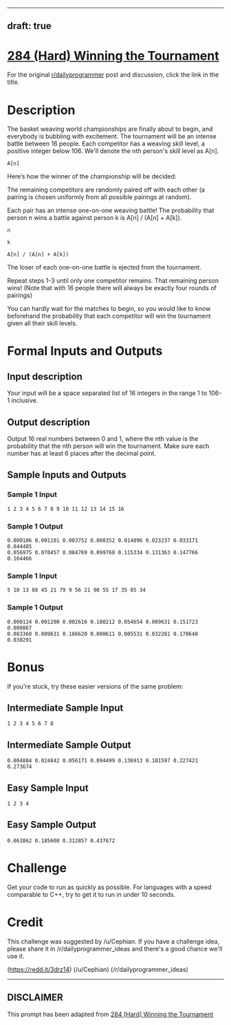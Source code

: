 ---
draft: true
----

# [284 (Hard) Winning the Tournament](https://www.reddit.com/r/dailyprogrammer/comments/545a7x/20160923_challenge_284_hard_winning_the_tournament/)

For the original [r/dailyprogrammer](https://www.reddit.com/r/dailyprogrammer/) post and discussion, click the link in the title.

# Description
The basket weaving world championships are finally about to begin, and
everybody is bubbling with excitement. The tournament will be an intense
battle between 16 people. Each competitor has a weaving skill level,
a positive integer below 106. We'll denote the nth person's skill level
as A[n].


```
A[n]
```
Here’s how the winner of the championship will be decided:

The remaining competitors are randomly paired off with each other (a
pairing is chosen uniformly from all possible pairings at random).

Each pair has an intense one-on-one weaving battle! The probability that
person n wins a battle against person k is A[n] / (A[n] + A[k]).


```
n
```

```
k
```

```
A[n] / (A[n] + A[k])
```
The loser of each one-on-one battle is ejected from the tournament.

Repeat steps 1-3 until only one competitor remains. That remaining person
wins! (Note that with 16 people there will always be exactly four rounds of
pairings)

You can hardly wait for the matches to begin, so you would like to know
beforehand the probability that each competitor will win the tournament given
all their skill levels.

# Formal Inputs and Outputs
## Input description
Your input will be a space separated list of 16 integers in the range 1 to
106-1 inclusive.

## Output description
Output 16 real numbers between 0 and 1, where the nth value is the
probability that the nth person will win the tournament. Make sure each
number has at least 6 places after the decimal point.

## Sample Inputs and Outputs
### Sample 1 Input

```
1 2 3 4 5 6 7 8 9 10 11 12 13 14 15 16
```
### Sample 1 Output

```
0.000106 0.001101 0.003752 0.008352 0.014896 0.023237 0.033171 0.044485
0.056975 0.070457 0.084769 0.099768 0.115334 0.131363 0.147766 0.164466
```
### Sample 1 Input

```
5 10 13 88 45 21 79 9 56 21 90 55 17 35 85 34
```
### Sample 1 Output

```
0.000124 0.001200 0.002616 0.180212 0.054654 0.009631 0.151723 0.000867
0.083360 0.009631 0.186620 0.080611 0.005531 0.032281 0.170648 0.030291
```
# Bonus
If you're stuck, try these easier versions of the same problem:

## Intermediate Sample Input

```
1 2 3 4 5 6 7 8
```
## Intermediate Sample Output

```
0.004884 0.024842 0.056171 0.094499 0.136913 0.181597 0.227421 0.273674
```
## Easy Sample Input

```
1 2 3 4
```
## Easy Sample Output

```
0.063862 0.185608 0.312857 0.437672
```
# Challenge
Get your code to run as quickly as possible. For languages with a speed
comparable to C++, try to get it to run in under 10 seconds.

# Credit
This challenge was suggested by /u/Cephian. If you
have a challenge idea, please share it in /r/dailyprogrammer_ideas and there's
a good chance we'll use it.

(https://redd.it/3drz14)
(/u/Cephian)
(/r/dailyprogrammer_ideas)

----
## **DISCLAIMER**
This prompt has been adapted from [284 [Hard] Winning the Tournament](https://www.reddit.com/r/dailyprogrammer/comments/545a7x/20160923_challenge_284_hard_winning_the_tournament/
)
